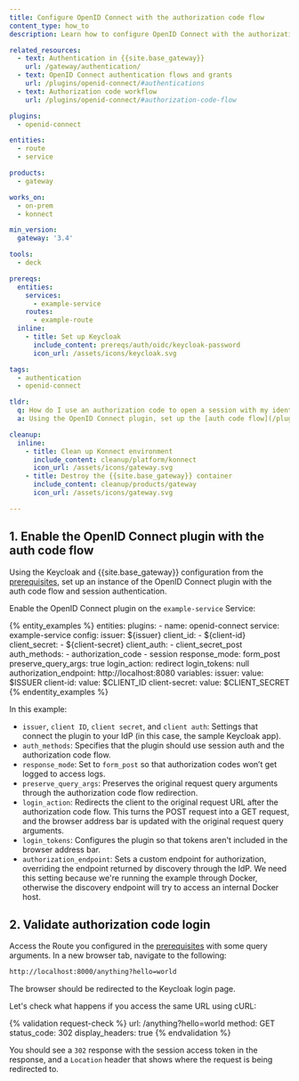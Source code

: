 ```yaml
---
title: Configure OpenID Connect with the authorization code flow
content_type: how_to
description: Learn how to configure OpenID Connect with the authorization code flow in Keycloak.

related_resources:
  - text: Authentication in {{site.base_gateway}}
    url: /gateway/authentication/
  - text: OpenID Connect authentication flows and grants
    url: /plugins/openid-connect/#authentications
  - text: Authorization code workflow
    url: /plugins/openid-connect/#authorization-code-flow

plugins:
  - openid-connect

entities:
  - route
  - service

products:
  - gateway

works_on:
  - on-prem
  - konnect

min_version:
  gateway: '3.4'

tools:
  - deck

prereqs:
  entities:
    services:
      - example-service
    routes:
      - example-route
  inline:
    - title: Set up Keycloak
      include_content: prereqs/auth/oidc/keycloak-password
      icon_url: /assets/icons/keycloak.svg

tags:
  - authentication
  - openid-connect

tldr:
  q: How do I use an authorization code to open a session with my identity provider, letting users log in through a browser?
  a: Using the OpenID Connect plugin, set up the [auth code flow](/plugins/openid-connect/#authorization-code-flow) to connect to an identity provider (IdP) through a browser, and use session authentication to store open sessions. You can do this by specifying `authorization_code` and `session` in the `config.auth_methods` plugin settings.

cleanup:
  inline:
    - title: Clean up Konnect environment
      include_content: cleanup/platform/konnect
      icon_url: /assets/icons/gateway.svg
    - title: Destroy the {{site.base_gateway}} container
      include_content: cleanup/products/gateway
      icon_url: /assets/icons/gateway.svg

---
```


## 1. Enable the OpenID Connect plugin with the auth code flow

Using the Keycloak and {{site.base_gateway}} configuration from the [prerequisites](#prerequisites), 
set up an instance of the OpenID Connect plugin with the auth code flow and session authentication.

Enable the OpenID Connect plugin on the `example-service` Service:

{% entity_examples %}
entities:
  plugins:
    - name: openid-connect
      service: example-service
      config:
        issuer: ${issuer}
        client_id:
        - ${client-id}
        client_secret:
        - ${client-secret}
        client_auth:
        - client_secret_post
        auth_methods:
        - authorization_code
        - session
        response_mode: form_post
        preserve_query_args: true
        login_action: redirect
        login_tokens: null
        authorization_endpoint: http://localhost:8080
variables:
  issuer:
    value: $ISSUER
  client-id:
    value: $CLIENT_ID
  client-secret:
    value: $CLIENT_SECRET
{% endentity_examples %}

In this example:
* `issuer`, `client ID`, `client secret`, and `client auth`: Settings that connect the plugin to your IdP (in this case, the sample Keycloak app).
* `auth_methods`: Specifies that the plugin should use session auth and the authorization code flow.
* `response_mode`: Set to `form_post` so that authorization codes won’t get logged to access logs.
* `preserve_query_args`: Preserves the original request query arguments through the authorization code flow redirection.
* `login_action`: Redirects the client to the original request URL after the authorization code flow. This turns the POST request into a GET request, and the browser address bar is updated with the original request query arguments.
* `login_tokens`: Configures the plugin so that tokens aren't included in the browser address bar.
* `authorization_endpoint`: Sets a custom endpoint for authorization, overriding the endpoint returned by discovery through the IdP. 
We need this setting because we're running the example through Docker, otherwise the discovery endpoint will try to access an internal Docker host.

## 2. Validate authorization code login

Access the Route you configured in the [prerequisites](#prerequisites) with some query arguments. 
In a new browser tab, navigate to the following:

```sh
http://localhost:8000/anything?hello=world
```

The browser should be redirected to the Keycloak login page. 

Let's check what happens if you access the same URL using cURL:

{% validation request-check %}
url: /anything?hello=world
method: GET
status_code: 302
display_headers: true
{% endvalidation %}

You should see a `302` response with the session access token in the response, and a `Location` header that shows where the request is being redirected to.